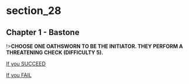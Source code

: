 
# section_28

## Chapter 1 - Bastone

!>**CHOOSE ONE OATHSWORN TO BE THE INITIATOR. THEY PERFORM A THREATENING CHECK (DIFFICULTY 5).**

[If you SUCCEED](output/chapter1/section_29.md)

[If you FAIL](output/chapter1/section_30.md)


